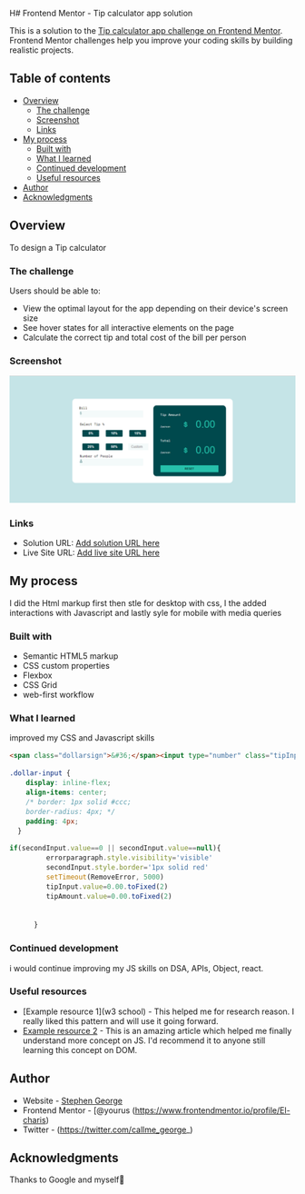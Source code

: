 H# Frontend Mentor - Tip calculator app solution

This is a solution to the [Tip calculator app challenge on Frontend Mentor](https://www.frontendmentor.io/challenges/tip-calculator-app-ugJNGbJUX). Frontend Mentor challenges help you improve your coding skills by building realistic projects.

## Table of contents

- [Overview](#overview)
  - [The challenge](#the-challenge)
  - [Screenshot](#screenshot)
  - [Links](#links)
- [My process](#my-process)
  - [Built with](#built-with)
  - [What I learned](#what-i-learned)
  - [Continued development](#continued-development)
  - [Useful resources](#useful-resources)
- [Author](#author)
- [Acknowledgments](#acknowledgments)


## Overview
To design a Tip calculator

### The challenge

Users should be able to:

- View the optimal layout for the app depending on their device's screen size
- See hover states for all interactive elements on the page
- Calculate the correct tip and total cost of the bill per person

### Screenshot

![](Screenshot.png)



### Links

- Solution URL: [Add solution URL here](https://your-solution-url.com)
- Live Site URL: [Add live site URL here](https://your-live-site-url.com)

## My process
I did the Html markup first then stle for desktop with css, I the added interactions with Javascript and lastly syle for mobile with media queries

### Built with

- Semantic HTML5 markup
- CSS custom properties
- Flexbox
- CSS Grid
- web-first workflow


### What I learned

improved my CSS and Javascript skills


```html
<span class="dollarsign">&#36;</span><input type="number" class="tipInput"  value="0.00"  disabled>
```
```css
.dollar-input {
    display: inline-flex;
    align-items: center;
    /* border: 1px solid #ccc;
    border-radius: 4px; */
    padding: 4px;
  }
```
```js
if(secondInput.value==0 || secondInput.value==null){
         errorparagraph.style.visibility='visible'
         secondInput.style.border='1px solid red'
         setTimeout(RemoveError, 5000)
         tipInput.value=0.00.toFixed(2)
         tipAmount.value=0.00.toFixed(2)
         
        
      }
```




### Continued development

i would continue improving my JS skills on DSA, APIs, Object, react.


### Useful resources

- [Example resource 1](w3 school) - This helped me for research reason. I really liked this pattern and will use it going forward.
- [Example resource 2](https://www.javapoint.com) - This is an amazing article which helped me finally understand more concept on JS. I'd recommend it to anyone still learning this concept on DOM.


## Author

- Website - [Stephen George](https://github.com/El-charis)
- Frontend Mentor - [@yourus
(https://www.frontendmentor.io/profile/El-charis)
- Twitter - (https://twitter.com/callme_george_)



## Acknowledgments

Thanks to Google and myself🤣


